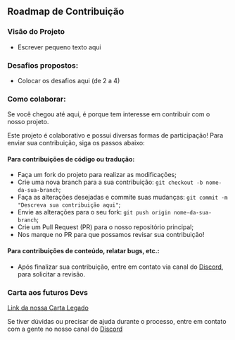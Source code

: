 ## Roadmap de Contribuição

### Visão do Projeto
- Escrever pequeno texto aqui

### Desafios propostos:
- Colocar os desafios aqui (de 2 a 4)

### Como colaborar:

Se você chegou até aqui, é porque tem interesse em contribuir com o nosso projeto.

Este projeto é colaborativo e possui diversas formas de participação! Para enviar sua contribuição, siga os passos abaixo:

#### Para contribuições de código ou tradução:
- Faça um fork do projeto para realizar as modificações;
- Crie uma nova branch para a sua contribuição: `git checkout -b nome-da-sua-branch`;
- Faça as alterações desejadas e commite suas mudanças: `git commit -m "Descreva sua contribuição aqui"`;
- Envie as alterações para o seu fork: `git push origin nome-da-sua-branch`;
- Crie um Pull Request (PR) para o nosso repositório principal;
- Nos marque no PR para que possamos revisar sua contribuição!

#### Para contribuições de conteúdo, relatar bugs, etc.:
- Após finalizar sua contribuição, entre em contato via canal do [Discord](), para solicitar a revisão.

### Carta aos futuros Devs

[Link da nossa Carta Legado](https://github.com/Team-Two-Maker/pico-sdk-PT-BR-/blob/main/CARTA_LEGADO.md)

Se tiver dúvidas ou precisar de ajuda durante o processo, entre em contato com a gente no nosso canal do [Discord]()

